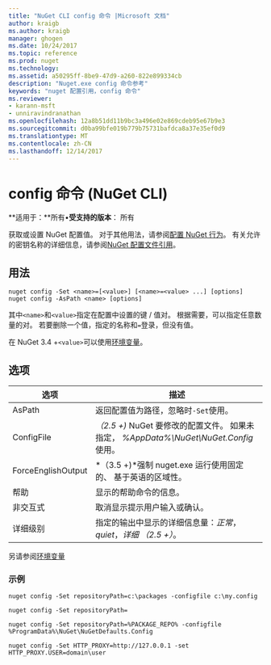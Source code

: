 ```yaml
---
title: "NuGet CLI config 命令 |Microsoft 文档"
author: kraigb
ms.author: kraigb
manager: ghogen
ms.date: 10/24/2017
ms.topic: reference
ms.prod: nuget
ms.technology: 
ms.assetid: a50295ff-8be9-47d9-a260-822e899334cb
description: "Nuget.exe config 命令参考"
keywords: "nuget 配置引用，config 命令"
ms.reviewer:
- karann-msft
- unniravindranathan
ms.openlocfilehash: 12a8b51dd11b9bc3a496e02e869cdeb95e67b9e3
ms.sourcegitcommit: d0ba99bfe019b779b75731bafdca8a37e35ef0d9
ms.translationtype: MT
ms.contentlocale: zh-CN
ms.lasthandoff: 12/14/2017
---
```

# <a name="config-command-nuget-cli"></a>config 命令 (NuGet CLI)

**适用于：**所有&bullet;**受支持的版本**： 所有

获取或设置 NuGet 配置值。 对于其他用法，请参阅[配置 NuGet 行为](../consume-packages/configuring-nuget-behavior.md)。 有关允许的密钥名称的详细信息，请参阅[NuGet 配置文件引用](../Schema/nuget-config-file.md)。

## <a name="usage"></a>用法

```
nuget config -Set <name>=[<value>] [<name>=<value> ...] [options]
nuget config -AsPath <name> [options]
```

其中`<name>`和`<value>`指定在配置中设置的键 / 值对。 根据需要，可以指定任意数量的对。 若要删除一个值，指定的名称和`=`登录，但没有值。

在 NuGet 3.4 +`<value>`可以使用[环境变量](cli-ref-environment-variables.md)。

## <a name="options"></a>选项

| 选项 | 描述 |
| --- | --- |
| AsPath | 返回配置值为路径，忽略时`-Set`使用。 |
| ConfigFile | *（2.5 +)* NuGet 要修改的配置文件。 如果未指定， *%AppData%\NuGet\NuGet.Config*使用。 |
| ForceEnglishOutput | *（3.5 +)*强制 nuget.exe 运行使用固定的、 基于英语的区域性。 |
| 帮助 | 显示的帮助命令的信息。 |
| 非交互式 | 取消显示提示用户输入或确认。 |
| 详细级别 | 指定的输出中显示的详细信息量：*正常*， *quiet*，*详细 （2.5 +）*。 |

另请参阅[环境变量](cli-ref-environment-variables.md)

### <a name="examples"></a>示例

```
nuget config -Set repositoryPath=c:\packages -configfile c:\my.config

nuget config -Set repositoryPath=

nuget config -Set repositoryPath=%PACKAGE_REPO% -configfile %ProgramData%\NuGet\NuGetDefaults.Config

nuget config -Set HTTP_PROXY=http://127.0.0.1 -set HTTP_PROXY.USER=domain\user
```
